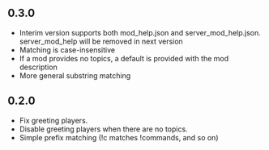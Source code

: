 ## 0.3.0

- Interim version supports both mod_help.json and server_mod_help.json. server_mod_help will be removed in next version
- Matching is case-insensitive
- If a mod provides no topics, a default is provided with the mod description
- More general substring matching

## 0.2.0

- Fix greeting players.
- Disable greeting players when there are no topics.
- Simple prefix matching (!c matches !commands, and so on)
